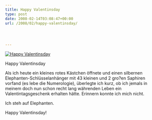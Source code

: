 ```yaml
---
title: Happy Valentinsday
type: post
date: 2008-02-14T03:08:47+00:00
url: /2008/02/happy-valentinsday/




---
```

<div class="flickr">
  <a href="http://www.flickr.com/photos/schreibblogade/2264688511/" title="Happy Valentinsday"><img src="//farm3.static.flickr.com/2322/2264688511_5aa17f81f4.jpg" alt="Happy Valentinsday" /></a></p>

  <p>
    Happy Valentinsday
  </p>
</div>

Als ich heute ein kleines rotes Kästchen öffnete und einen silbernen Elephanten-Schlüsselanhänger mit 43 kleinen und 2 gro?en Saphiren vorfand (es lebe die Numerologie), überlegte ich kurz, ob ich jemals in meinem doch nun schon recht lang währenden Leben ein Valentintagsgeschenk erhalten hätte. Erinnern konnte ich mich nicht.

Ich steh auf Elephanten.

Happy Valentinsday!
